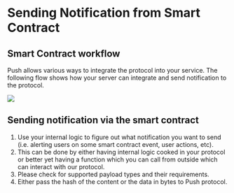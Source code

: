 # Sending Notification from Smart Contract

## Smart Contract workflow 

Push allows various ways to integrate the protocol into your service. The following flow shows how your server can integrate and send notification to the protocol.

![](../../.gitbook/assets/inputsmartcontract.png)

## Sending notification via the smart contract

1. Use your internal logic to figure out what notification you want to send \(i.e. alerting users on some smart contract event, user actions, etc\).
2. This can be done by either having internal logic cooked in your protocol or better yet having a function which you can call from outside which can interact with our protocol.
3. Please check for supported payload types and their requirements.
4. Either pass the hash of the content or the data in bytes to Push protocol.

